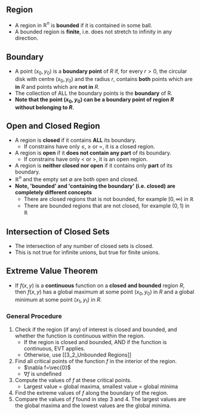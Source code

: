 ## Region
- A region in $\mathbb{R}^n$ is **bounded** if it is contained in some ball.
- A bounded region is **finite**, i.e. does not stretch to infinity in any direction.
## Boundary
- A point $(x_0, y_0)$ is a **boundary point** of $R$ if, for every $r > 0$, the circular disk with centre $(x_0, y_0)$ and the radius $r$, contains **both** points which are **in** $R$ and points which are **not in** $R$.
- The collection of ALL the boundary points is the **boundary** of R.
- **Note that the point $(x_0, y_0)$ can be a boundary point of region $R$ without belonging to $R$.**
## Open and Closed Region
- A region is **closed** if it contains **ALL** its boundary.
	- If constrains have only $≤$, $≥$ or $=$, it is a closed region.
- A region is **open** if it **does not contain any part** of its boundary.
	- If constrains have only $<$ or $>$, it is an open region.
- A region is **neither closed nor open** if it contains only **part** of its boundary.
- $\mathbb{R}^n$ and the empty set $∅$ are both open and closed.
- **Note, 'bounded' and 'containing the boundary' (i.e. closed) are completely different concepts**
	- There are closed regions that is not bounded, for example $[0, ∞)$ in $\mathbb{R}$
	- There are bounded regions that are not closed, for example $(0, 1)$ in $\mathbb{R}$
## Intersection of Closed Sets
- The intersection of any number of closed sets is closed.
- This is not true for infinite unions, but true for finite unions.
## Extreme Value Theorem
- If $f(x, y)$ is a **continuous** function on a **closed and bounded** region $R$, then $f(x, y)$ has a global maximum at some point $(x_0, y_0)$ in $R$ and a global minimum at some point $(x_1, y_1)$ in $R$.
### General Procedure
1. Check if the region (if any) of interest is closed and bounded, and whether the function is continuous within the region.
	- If the region is closed and bounded, AND if the function is continuous, EVT applies.
	- Otherwise, use [[3_2_Unbounded Regions]]
2. Find all critical points of the function $f$ in the interior of the region.
	- $\nabla f=\vec{0}$
	- $\nabla f \text{ is undefined}$
3. Compute the values of $f$ at these critical points.
	- Largest value = global maxima, smallest value = global minima
4. Find the extreme values of $f$ along the boundary of the region.
5. Compare the values of $f$ found in step 3 and 4. The largest values are the global maxima and the lowest values are the global minima.